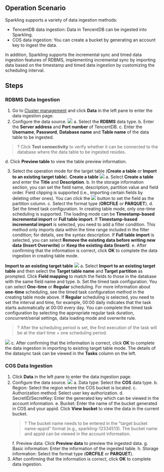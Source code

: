 [//]: # (chinagitpath:XXXXX)

## Operation Scenario

Sparkling supports a variety of data ingestion methods:

- TencentDB data ingestion: Data in TencentDB can be ingested into Sparkling.
- COS data ingestion: You can create a bucket by generating an account key to ingest the data.

In addition, Sparkling supports the incremental sync and timed data ingestion features of RDBMS, implementing incremental sync by importing data based on the timestamp and timed data ingestion by customizing the scheduling interval.
## Steps

### RDBMS Data Ingestion

1. Go to [Cluster management](https://sparkling.cloud.tencent.com) and click **Data** in the left pane to enter the data ingestion page.
2. Configure the data source. ![](https://main.qcloudimg.com/raw/eb92b8de6e610aa7fb3a77b746ee09c9.png)
   a. Select the **RDBMS** data type.
   b. Enter the **Server address** and **Port number** of TencentDB.
   c. Enter the **Username**, **Password**, **Database name** and **Table name** of the data table to be ingested.
>? Click **Test connectivity** to verify whether it can be connected to the database where the data table to be ingested resides.
>
 d. Click **Preview table** to view the table preview information.

3. Select the operation mode for the target table (**Create a table** or **Import to an existing target table**).
**Create a table**
![](https://main.qcloudimg.com/raw/7e56e210e94046f5391973c34360db0e.png)
a. Select **Create a table** and enter the **Title** and **Description**.
b. In the storage information section, you can set the field name, description, partition value and field order. Field clipping is supported (i.e., importing certain fields by deleting other ones). You can click the <img src="https://main.qcloudimg.com/raw/4b6a2b1323506799dbdfb1db1a38b978.png"  style="margin:0;"> button to set the field as the partition column.
c. Select the format type (**ORCFILE** or **PARQUET**).
d. Set the timed task configuration. In creating table mode, only one-time scheduling is supported. The loading mode can be **Timestamp-based incremental import** or **Full table import**. If **Timestamp-based incremental import** is selected, you need to add a filter condition. This method only imports data within the time range included in the filter condition; for details, see the syntax description. If **Full table import** is selected, you can select **Remove the existing data before writing new data (Insert Overwrite)** or **Keep the existing data (Insert)**.
e. After confirming that the information is correct, click **OK** to complete the data ingestion in creating table mode.

 **Import to an existing target table**
![](https://main.qcloudimg.com/raw/1048474093b2a8b80c63f2fb322a8c09.png)
a. Select **Import to an existing target table** and then select the **Target table name** and **Target partition** as prompted. Click **Field mapping** to match the fields to those in the database with the same field name and type.
b. Set the timed task configuration. You can select **One-time** or **Regular** scheduling. For more information about **one-time** scheduling, see the timed task configuration method in the creating table mode above. If **Regular** scheduling is selected, you need to set the interval and time, for example, 00:00 daily indicates that the task starts automatically at 00:00 every day. You can complete the timed task configuration by selecting the appropriate regular task duration, concurrent/serial settings, data loading mode and overwrite rule.
> ? After the scheduling period is set, the first execution of the task will be at the start time + one scheduling period.
>
![](https://main.qcloudimg.com/raw/ca9e8753e5f1a596388f6a02f645fc3a.png)
c. After confirming that the information is correct, click **OK** to complete the data ingestion in importing to existing target table mode. The details of the datasync task can be viewed in the **Tasks** column on the left.

### COS Data Ingestion
1. Click **Data** in the left pane to enter the data ingestion page.
2. Configure the data source. ![](https://main.qcloudimg.com/raw/28f5ca96f19728b78cc0a47204307b51.png)
   a. Data type: Select the **COS** data type.
   b. Region: Select the region where the COS bucket is located.
   c. Authorization method: Select user key authorization.
   d. SecretID/SecretKey: Enter the generated key which can be viewed in the account information.
   e. Bucket: Enter the name of the bucket generated in COS and your appid. Click **View bucket** to view the data in the current bucket.
    >? The bucket name needs to be entered in the "target bucket name-appid" format (e.g., sparkling-12334513). The bucket name and appid can be viewed in the account information.
     >
   f. Preview data: Click **Preview data** to preview the ingested data.
   g. Basic information: Enter the information of the ingested table.
   h. Storage information: Select the format type (**ORCFILE** or **PARQUET**).
3. After confirming that the information is correct, click **OK** to complete data ingestion.



